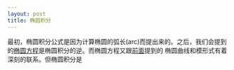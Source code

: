 ```yaml
---
layout: post
title: 椭圆积分 
---
```

最初，椭圆积分公式是因为计算椭圆的弧长(arc)而提出来的。之后，我们会提到的[椭圆方程]()是椭圆积分的逆。而椭圆方程又跟[前面]()提到的
椭圆曲线和模形式有着深刻的联系。但椭圆积分是
